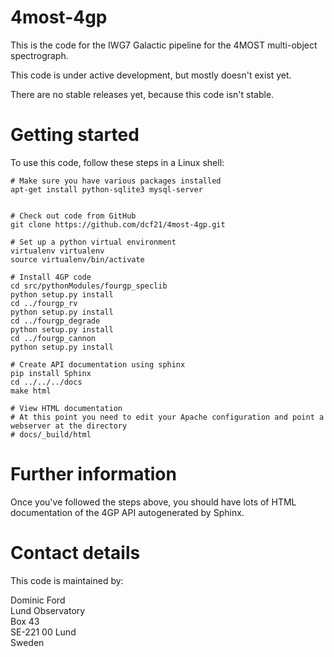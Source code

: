 # 4most-4gp
This is the code for the IWG7 Galactic pipeline for the 4MOST multi-object spectrograph.

This code is under active development, but mostly doesn't exist yet.

There are no stable releases yet, because this code isn't stable.

# Getting started

To use this code, follow these steps in a Linux shell:

```
# Make sure you have various packages installed
apt-get install python-sqlite3 mysql-server
 

# Check out code from GitHub
git clone https://github.com/dcf21/4most-4gp.git
 
# Set up a python virtual environment
virtualenv virtualenv
source virtualenv/bin/activate
 
# Install 4GP code
cd src/pythonModules/fourgp_speclib
python setup.py install
cd ../fourgp_rv
python setup.py install
cd ../fourgp_degrade
python setup.py install
cd ../fourgp_cannon
python setup.py install
 
# Create API documentation using sphinx
pip install Sphinx
cd ../../../docs
make html
 
# View HTML documentation
# At this point you need to edit your Apache configuration and point a webserver at the directory
# docs/_build/html
```

# Further information

Once you've followed the steps above, you should have lots of HTML documentation of the 4GP API autogenerated by Sphinx.

# Contact details
This code is maintained by:

Dominic Ford  
Lund Observatory  
Box 43  
SE-221 00 Lund  
Sweden
